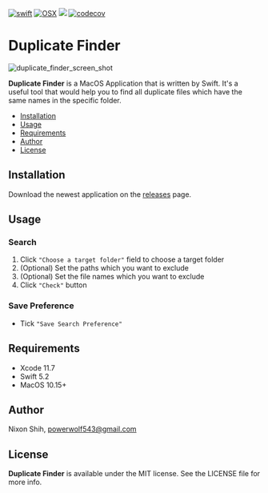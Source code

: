 [![swift](https://img.shields.io/badge/language-swift-red.svg)](https://developer.apple.com/swift/) 
[![OSX](https://img.shields.io/badge/platform-MacOS-brown.svg)](https://developer.apple.com/swift/)
[![](https://github.com/powerwolf543/DuplicateFinder/workflows/UnitTests/badge.svg)](https://github.com/powerwolf543/DuplicateFinder/actions?query=workflow%3AUnitTests) 
[![codecov](https://codecov.io/gh/powerwolf543/DuplicateFinder/branch/master/graph/badge.svg)](https://codecov.io/gh/powerwolf543/DuplicateFinder/)

# Duplicate Finder

![duplicate_finder_screen_shot](https://user-images.githubusercontent.com/16394562/94992308-bc3bf000-05bb-11eb-95a9-907ec334c660.png)

**Duplicate Finder** is a MacOS Application that is written by Swift.
It's a useful tool that would help you to find all duplicate files which have the same names in the specific folder.

- [Installation](#Installation)
- [Usage](#Usage)
- [Requirements](#Requirements)
- [Author](#Author)
- [License](#License)

## Installation
Download the newest application on the [releases](https://github.com/powerwolf543/DuplicateFinder/releases) page.

## Usage
### Search
1. Click `"Choose a target folder"` field to choose a target folder
2. (Optional) Set the paths which you want to exclude
3. (Optional) Set the file names which you want to exclude
4. Click `"Check"` button

### Save Preference
- Tick `"Save Search Preference"`

## Requirements

- Xcode 11.7
- Swift 5.2
- MacOS 10.15+

## Author

Nixon Shih, powerwolf543@gmail.com

## License

**Duplicate Finder** is available under the MIT license. See the LICENSE file for more info.
